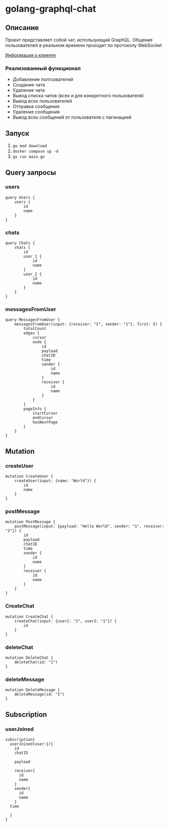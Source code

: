 # golang-graphql-chat

## Описание

Проект представляет собой чат, использующий GraphQL. 
Общение пользователей в реальном времени проходит по протоколу WebSocket

[Информация о клиенте](client/README.md)

### Реализованный функционал

- Добавление полтзователей
- Создание чата
- Удаление чата
- Вывод списка чатов (всех и для конкретного пользователя)
- Вывод всех пользователей
- Отправка сообщения
- Удаление сообщения
- Вывод всех сообщений от пользователя с пагинацией

## Запуск

1. `go mod download`
2. `docker compose up -d`
3. `go run main.go`

## Query запросы

### users

```
query Users {
    users {
        id
        name
    }
}
```

### chats

```
query Chats {
    chats {
        id
        user_1 {
            id
            name
        }
        user_2 {
            id
            name
        }
    }
}
```

### messagesFromUser

```
query MessagesFromUser {
    messagesFromUser(input: {receiver: "2", sender: "1"}, first: 5) {
        totalCount
        edges {
            cursor
            node {
                id
                payload
                chatID
                time
                sender {
                    id
                    name
                }
                receiver {
                    id
                    name
                }
            }
        }
        pageInfo {
            startCursor
            endCursor
            hasNextPage
        }
    }
}
```

## Mutation

### createUser

```
mutation CreateUser {
    createUser(input: {name: "World"}) {
        id
        name
    }
}
```

### postMessage

```
mutation PostMessage {
    postMessage(input: {payload: "Hello World", sender: "1", receiver: "2"}) {
        id
        payload
        chatID
        time
        sender {
            id
            name
        }
        receiver {
            id
            name
        }
    }
}
```

### CreateChat

```
mutation CreateChat {
    createChat(input: {user1: "2", user2: "1"}) {
        id
    }
}
```

### deleteChat

```
mutation DeleteChat {
    deleteChat(id: "1")
}
```

### deleteMessage

```
mutation DeleteMessage {
    deleteMessage(id: "1")
}
```

## Subscription

### userJoined

```
subscription{
  userJoined(user:1){
    id
    chatID
    
    payload
    
    receiver{
      id
      name
    }
    sender{
      id
      name
    }
  time
  
  }
}
```